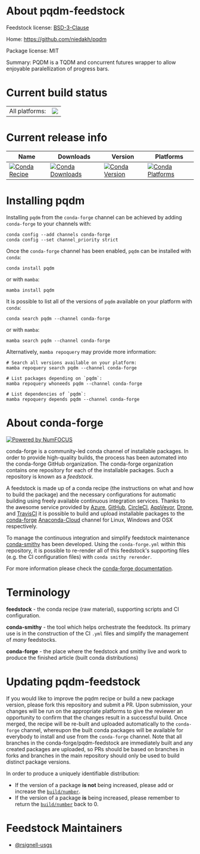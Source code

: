 About pqdm-feedstock
====================

Feedstock license: [BSD-3-Clause](https://github.com/conda-forge/pqdm-feedstock/blob/main/LICENSE.txt)

Home: https://github.com/niedakh/pqdm

Package license: MIT

Summary: PQDM is a TQDM and concurrent futures wrapper to allow enjoyable paralellization of progress bars.

Current build status
====================


<table><tr><td>All platforms:</td>
    <td>
      <a href="https://dev.azure.com/conda-forge/feedstock-builds/_build/latest?definitionId=14288&branchName=main">
        <img src="https://dev.azure.com/conda-forge/feedstock-builds/_apis/build/status/pqdm-feedstock?branchName=main">
      </a>
    </td>
  </tr>
</table>

Current release info
====================

| Name | Downloads | Version | Platforms |
| --- | --- | --- | --- |
| [![Conda Recipe](https://img.shields.io/badge/recipe-pqdm-green.svg)](https://anaconda.org/conda-forge/pqdm) | [![Conda Downloads](https://img.shields.io/conda/dn/conda-forge/pqdm.svg)](https://anaconda.org/conda-forge/pqdm) | [![Conda Version](https://img.shields.io/conda/vn/conda-forge/pqdm.svg)](https://anaconda.org/conda-forge/pqdm) | [![Conda Platforms](https://img.shields.io/conda/pn/conda-forge/pqdm.svg)](https://anaconda.org/conda-forge/pqdm) |

Installing pqdm
===============

Installing `pqdm` from the `conda-forge` channel can be achieved by adding `conda-forge` to your channels with:

```
conda config --add channels conda-forge
conda config --set channel_priority strict
```

Once the `conda-forge` channel has been enabled, `pqdm` can be installed with `conda`:

```
conda install pqdm
```

or with `mamba`:

```
mamba install pqdm
```

It is possible to list all of the versions of `pqdm` available on your platform with `conda`:

```
conda search pqdm --channel conda-forge
```

or with `mamba`:

```
mamba search pqdm --channel conda-forge
```

Alternatively, `mamba repoquery` may provide more information:

```
# Search all versions available on your platform:
mamba repoquery search pqdm --channel conda-forge

# List packages depending on `pqdm`:
mamba repoquery whoneeds pqdm --channel conda-forge

# List dependencies of `pqdm`:
mamba repoquery depends pqdm --channel conda-forge
```


About conda-forge
=================

[![Powered by
NumFOCUS](https://img.shields.io/badge/powered%20by-NumFOCUS-orange.svg?style=flat&colorA=E1523D&colorB=007D8A)](https://numfocus.org)

conda-forge is a community-led conda channel of installable packages.
In order to provide high-quality builds, the process has been automated into the
conda-forge GitHub organization. The conda-forge organization contains one repository
for each of the installable packages. Such a repository is known as a *feedstock*.

A feedstock is made up of a conda recipe (the instructions on what and how to build
the package) and the necessary configurations for automatic building using freely
available continuous integration services. Thanks to the awesome service provided by
[Azure](https://azure.microsoft.com/en-us/services/devops/), [GitHub](https://github.com/),
[CircleCI](https://circleci.com/), [AppVeyor](https://www.appveyor.com/),
[Drone](https://cloud.drone.io/welcome), and [TravisCI](https://travis-ci.com/)
it is possible to build and upload installable packages to the
[conda-forge](https://anaconda.org/conda-forge) [Anaconda-Cloud](https://anaconda.org/)
channel for Linux, Windows and OSX respectively.

To manage the continuous integration and simplify feedstock maintenance
[conda-smithy](https://github.com/conda-forge/conda-smithy) has been developed.
Using the ``conda-forge.yml`` within this repository, it is possible to re-render all of
this feedstock's supporting files (e.g. the CI configuration files) with ``conda smithy rerender``.

For more information please check the [conda-forge documentation](https://conda-forge.org/docs/).

Terminology
===========

**feedstock** - the conda recipe (raw material), supporting scripts and CI configuration.

**conda-smithy** - the tool which helps orchestrate the feedstock.
                   Its primary use is in the construction of the CI ``.yml`` files
                   and simplify the management of *many* feedstocks.

**conda-forge** - the place where the feedstock and smithy live and work to
                  produce the finished article (built conda distributions)


Updating pqdm-feedstock
=======================

If you would like to improve the pqdm recipe or build a new
package version, please fork this repository and submit a PR. Upon submission,
your changes will be run on the appropriate platforms to give the reviewer an
opportunity to confirm that the changes result in a successful build. Once
merged, the recipe will be re-built and uploaded automatically to the
`conda-forge` channel, whereupon the built conda packages will be available for
everybody to install and use from the `conda-forge` channel.
Note that all branches in the conda-forge/pqdm-feedstock are
immediately built and any created packages are uploaded, so PRs should be based
on branches in forks and branches in the main repository should only be used to
build distinct package versions.

In order to produce a uniquely identifiable distribution:
 * If the version of a package **is not** being increased, please add or increase
   the [``build/number``](https://docs.conda.io/projects/conda-build/en/latest/resources/define-metadata.html#build-number-and-string).
 * If the version of a package **is** being increased, please remember to return
   the [``build/number``](https://docs.conda.io/projects/conda-build/en/latest/resources/define-metadata.html#build-number-and-string)
   back to 0.

Feedstock Maintainers
=====================

* [@rsignell-usgs](https://github.com/rsignell-usgs/)

